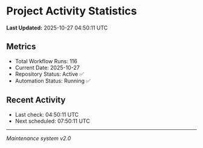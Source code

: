 # Project Activity Statistics

**Last Updated:** 2025-10-27 04:50:11 UTC

## Metrics
- Total Workflow Runs: 116
- Current Date: 2025-10-27
- Repository Status: Active ✅
- Automation Status: Running ✅

## Recent Activity
- Last check: 04:50:11 UTC
- Next scheduled: 07:50:11 UTC

---
*Maintenance system v2.0*
